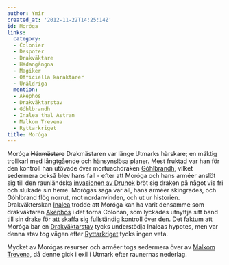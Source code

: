 ```yaml
---
author: Ymir
created_at: '2012-11-22T14:25:14Z'
id: Moróga
links:
  category:
  - Colonier
  - Despoter
  - Drakväktare
  - Hädangångna
  - Magiker
  - Officiella karaktärer
  - Uråldriga
  mention:
  - Akephos
  - Drakväktarstav
  - Góhlbrandh
  - Inalea thal Astran
  - Malkom Trevena
  - Ryttarkriget
title: Moróga
---
```


Moróga ~~Häxmästare~~ Drakmästaren var länge Utmarks härskare; en mäktig trollkarl med
långtgående och hänsynslösa planer. Mest fruktad var han för den kontroll han utövade över
mortuachdraken [Góhlbrandh], vilket sedermera också blev hans fall - efter att Moróga och hans
arméer anslöt sig till den raunländska [invasionen av Drunok] bröt sig draken på något vis fri och
slukade sin herre. Morógas saga var all, hans arméer skingrades, och Góhlbrand flög norrut, mot
nordanvinden, och ut ur historien. Drakväkterskan [Inalea] trodde att Moróga kan ha varit densamme
som drakväktaren [Akephos] i det forna Colonan, som lyckades utnyttja sitt band till sin drake för
att skaffa sig fullständig kontroll över den. Det faktum att Moróga bar en [Drakväktarstav] tycks
understödja Inaleas hypotes, men var denna stav tog vägen efter [Ryttarkriget][invasionen av Drunok]
tycks ingen veta.

Mycket av Morógas resurser och arméer togs sedermera över av [Malkom Trevena], då denne gick i exil
i Utmark efter raunernas nederlag.

  [Góhlbrandh]: Góhlbrandh
  [invasionen av Drunok]: Ryttarkriget
  [Inalea]: Inalea_thal_Astran
  [Akephos]: Akephos
  [Drakväktarstav]: Drakväktarstav
  [Malkom Trevena]: Malkom_Trevena